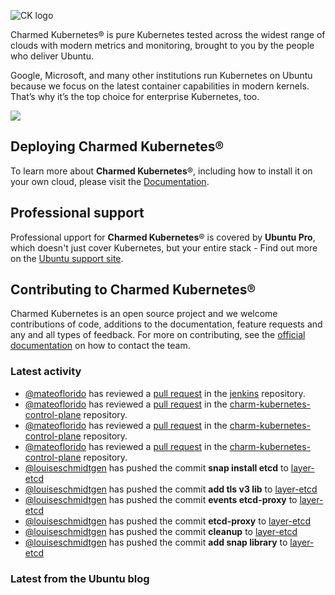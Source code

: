 ![CK logo](https://assets.ubuntu.com/v1/451d4cf4-Charmed+Kubernetes_RGB_onWhite_2022.svg)

Charmed Kubernetes® is pure Kubernetes tested across the widest range of clouds with modern metrics and monitoring, brought to you by the people who deliver Ubuntu.

Google, Microsoft, and many other institutions run Kubernetes on Ubuntu because we focus on the latest container capabilities in modern kernels. That’s why it’s the top choice for enterprise Kubernetes, too.

![](https://assets.ubuntu.com/v1/843c77b6-juju-at-a-glace.svg)

## Deploying Charmed Kubernetes®

To learn more about **Charmed Kubernetes**®, including how to install it on your own cloud, please visit the [Documentation][docs].

## Professional support

Professional upport for **Charmed Kubernetes**® is covered by **Ubuntu Pro**, which doesn't just cover Kubernetes, but your entire stack - Find out more on the [Ubuntu support site](https://ubuntu.com/support).

## Contributing to Charmed Kubernetes®

Charmed Kubernetes is an open source project and we welcome contributions of code, additions to the documentation, feature requests and any and all types of feedback. For more on contributing, see the [official documentation][get-in-touch] on how to contact the team.

<!-- LINKS -->
[docs]: https://ubuntu.com/kubernetes/docs
[get-in-touch]: https://ubuntu.com/kubernetes/docs/get-in-touch

### Latest activity

<!-- activity starts -->
 - [@mateoflorido](https://github.com/mateoflorido) has reviewed a [pull request](https://github.com/charmed-kubernetes/jenkins/pull/1498) in the [jenkins](https://github.com/charmed-kubernetes/jenkins) repository.
 - [@mateoflorido](https://github.com/mateoflorido) has reviewed a [pull request](https://github.com/charmed-kubernetes/charm-kubernetes-control-plane/pull/342) in the [charm-kubernetes-control-plane](https://github.com/charmed-kubernetes/charm-kubernetes-control-plane) repository.
 - [@mateoflorido](https://github.com/mateoflorido) has reviewed a [pull request](https://github.com/charmed-kubernetes/charm-kubernetes-control-plane/pull/342) in the [charm-kubernetes-control-plane](https://github.com/charmed-kubernetes/charm-kubernetes-control-plane) repository.
 - [@mateoflorido](https://github.com/mateoflorido) has reviewed a [pull request](https://github.com/charmed-kubernetes/charm-kubernetes-control-plane/pull/342) in the [charm-kubernetes-control-plane](https://github.com/charmed-kubernetes/charm-kubernetes-control-plane) repository.
 - [@louiseschmidtgen](https://github.com/louiseschmidtgen) has pushed the commit **snap install etcd** to [layer-etcd](https://github.com/charmed-kubernetes/layer-etcd)
 - [@louiseschmidtgen](https://github.com/louiseschmidtgen) has pushed the commit **add tls v3 lib** to [layer-etcd](https://github.com/charmed-kubernetes/layer-etcd)
 - [@louiseschmidtgen](https://github.com/louiseschmidtgen) has pushed the commit **events etcd-proxy** to [layer-etcd](https://github.com/charmed-kubernetes/layer-etcd)
 - [@louiseschmidtgen](https://github.com/louiseschmidtgen) has pushed the commit **etcd-proxy** to [layer-etcd](https://github.com/charmed-kubernetes/layer-etcd)
 - [@louiseschmidtgen](https://github.com/louiseschmidtgen) has pushed the commit **cleanup** to [layer-etcd](https://github.com/charmed-kubernetes/layer-etcd)
 - [@louiseschmidtgen](https://github.com/louiseschmidtgen) has pushed the commit **add snap library** to [layer-etcd](https://github.com/charmed-kubernetes/layer-etcd)
<!-- activity ends -->

<!-- roadmap starts -->

<!-- roadmap ends -->

### Latest from the Ubuntu blog

<!-- blog starts -->

<!-- blog ends -->
